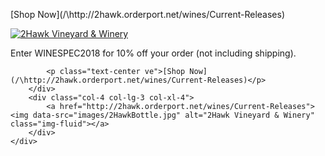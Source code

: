 <div class="card">
    <div class="row">
        <p class="text-center vab d-none d-md-block">[Shop Now](/\http://2hawk.orderport.net/wines/Current-Releases)</p>
        <div class="col-8 col-lg-9 col-xl-8 align-self-center">
            <a href="http://2hawk.orderport.net/wines/Current-Releases"><img data-src="images/2HawkLogo.png" alt="2Hawk Vineyard & Winery" class="img-fluid"></a>
            <p class="card-text text-center">Enter WINESPEC2018 for 10% off your order (not including shipping).</p>

            <p class="text-center ve">[Shop Now](/\http://2hawk.orderport.net/wines/Current-Releases)</p>
        </div>
        <div class="col-4 col-lg-3 col-xl-4">
            <a href="http://2hawk.orderport.net/wines/Current-Releases"><img data-src="images/2HawkBottle.jpg" alt="2Hawk Vineyard & Winery" class="img-fluid"></a>
        </div>
    </div>
</div>
